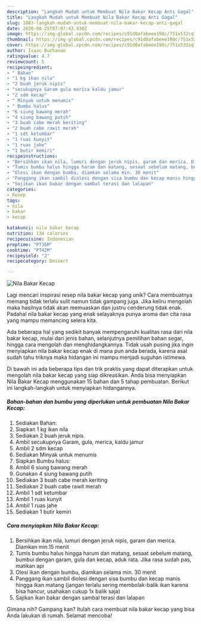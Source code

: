 ```yaml
---
description: "Langkah Mudah untuk Membuat Nila Bakar Kecap Anti Gagal"
title: "Langkah Mudah untuk Membuat Nila Bakar Kecap Anti Gagal"
slug: 1083-langkah-mudah-untuk-membuat-nila-bakar-kecap-anti-gagal
date: 2020-08-25T07:07:43.930Z
image: https://img-global.cpcdn.com/recipes/c91d0afabeee198c/751x532cq70/nila-bakar-kecap-foto-resep-utama.jpg
thumbnail: https://img-global.cpcdn.com/recipes/c91d0afabeee198c/751x532cq70/nila-bakar-kecap-foto-resep-utama.jpg
cover: https://img-global.cpcdn.com/recipes/c91d0afabeee198c/751x532cq70/nila-bakar-kecap-foto-resep-utama.jpg
author: Isaac Buchanan
ratingvalue: 4.7
reviewcount: 5
recipeingredient:
- " Bahan"
- "1 kg ikan nila"
- "2 buah jeruk nipis"
- "secukupnya Garam gula merica kaldu jamur"
- "2 sdm kecap"
- " Minyak untuk menumis"
- " Bumbu halus"
- "6 siung bawang merah"
- "4 siung bawang putih"
- "3 buah cabe merah keriting"
- "2 buah cabe rawit merah"
- "1 sdt ketumbar"
- "1 ruas kunyit"
- "1 ruas jahe"
- "1 butir kemiri"
recipeinstructions:
- "Bersihkan ikan nila, lumuri dengan jeruk nipis, garam dan merica. Diamkan min.15 menit"
- "Tumis bumbu halus hingga harum dan matang, sesaat sebelum matang, bumbui dengan garam, gula dan kecap, aduk rata. Jika rasa sudah pas, matikan api"
- "Olesi ikan dengan bumbu, diamkan selama min. 30 menit"
- "Panggang ikan sambil diolesi dengan sisa bumbu dan kecap manis hingga ikan matang (jangan terlalu sering membolak-balik ikan karena bisa hancur, usahakan cukup 1x balik saja)"
- "Sajikan ikan bakar dengan sambal terasi dan lalapan"
categories:
- Resep
tags:
- nila
- bakar
- kecap

katakunci: nila bakar kecap 
nutrition: 134 calories
recipecuisine: Indonesian
preptime: "PT36M"
cooktime: "PT42M"
recipeyield: "2"
recipecategory: Dessert

---
```



![Nila Bakar Kecap](https://img-global.cpcdn.com/recipes/c91d0afabeee198c/751x532cq70/nila-bakar-kecap-foto-resep-utama.jpg)

Lagi mencari inspirasi resep nila bakar kecap yang unik? Cara membuatnya memang tidak terlalu sulit namun tidak gampang juga. Jika keliru mengolah maka hasilnya tidak akan memuaskan dan justru cenderung tidak enak. Padahal nila bakar kecap yang enak selayaknya punya aroma dan cita rasa yang mampu memancing selera kita.

Ada beberapa hal yang sedikit banyak mempengaruhi kualitas rasa dari nila bakar kecap, mulai dari jenis bahan, selanjutnya pemilihan bahan segar, hingga cara mengolah dan menghidangkannya. Tidak usah pusing jika ingin menyiapkan nila bakar kecap enak di mana pun anda berada, karena asal sudah tahu triknya maka hidangan ini mampu menjadi suguhan istimewa.




Di bawah ini ada beberapa tips dan trik praktis yang dapat diterapkan untuk mengolah nila bakar kecap yang siap dikreasikan. Anda bisa menyiapkan Nila Bakar Kecap menggunakan 15 bahan dan 5 tahap pembuatan. Berikut ini langkah-langkah untuk menyiapkan hidangannya.

<!--inarticleads1-->

##### Bahan-bahan dan bumbu yang diperlukan untuk pembuatan Nila Bakar Kecap:

1. Sediakan  Bahan:
1. Siapkan 1 kg ikan nila
1. Sediakan 2 buah jeruk nipis
1. Ambil secukupnya Garam, gula, merica, kaldu jamur
1. Ambil 2 sdm kecap
1. Sediakan  Minyak untuk menumis
1. Siapkan  Bumbu halus:
1. Ambil 6 siung bawang merah
1. Gunakan 4 siung bawang putih
1. Sediakan 3 buah cabe merah keriting
1. Sediakan 2 buah cabe rawit merah
1. Ambil 1 sdt ketumbar
1. Ambil 1 ruas kunyit
1. Ambil 1 ruas jahe
1. Sediakan 1 butir kemiri




<!--inarticleads2-->

##### Cara menyiapkan Nila Bakar Kecap:

1. Bersihkan ikan nila, lumuri dengan jeruk nipis, garam dan merica. Diamkan min.15 menit
1. Tumis bumbu halus hingga harum dan matang, sesaat sebelum matang, bumbui dengan garam, gula dan kecap, aduk rata. Jika rasa sudah pas, matikan api
1. Olesi ikan dengan bumbu, diamkan selama min. 30 menit
1. Panggang ikan sambil diolesi dengan sisa bumbu dan kecap manis hingga ikan matang (jangan terlalu sering membolak-balik ikan karena bisa hancur, usahakan cukup 1x balik saja)
1. Sajikan ikan bakar dengan sambal terasi dan lalapan




Gimana nih? Gampang kan? Itulah cara membuat nila bakar kecap yang bisa Anda lakukan di rumah. Selamat mencoba!
